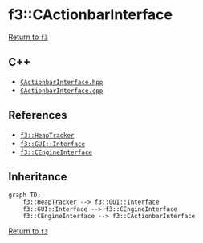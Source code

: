 # f3::CActionbarInterface

[Return to `f3`](/docs/f3.md)

## C++

- [`CActionbarInterface.hpp`](/c++/include/CActionbarInterface.hpp)
- [`CActionbarInterface.cpp`](/c++/source/CActionbarInterface.cpp)

## References

- [`f3::HeapTracker`](/docs/f3/HeapTracker.md)
- [`f3::GUI::Interface`](/docs/f3/GUI/Interface.md)
- [`f3::CEngineInterface`](/docs/f3/CEngineInterface.md)

## Inheritance

```mermaid
graph TD;
    f3::HeapTracker --> f3::GUI::Interface
    f3::GUI::Interface --> f3::CEngineInterface
    f3::CEngineInterface --> f3::CActionbarInterface
```

[Return to `f3`](/docs/f3.md)